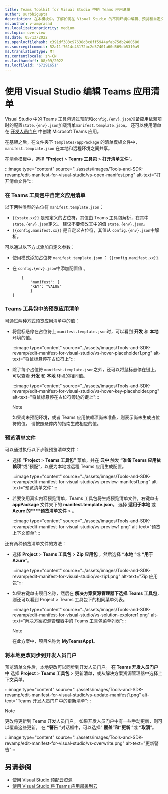 ```yaml
---
title: Teams Toolkit for Visual Studio 中的 Teams 应用清单
author: surbhigupta
description: 在本模块中，了解如何在 Visual Studio 的不同环境中编辑、预览和自定义 Teams 应用清单。
ms.author: v-amprasad
ms.localizationpriority: medium
ms.topic: overview
ms.date: 05/13/2022
ms.openlocfilehash: c391df383c97638d3c8ff5944afab75db2400580
ms.sourcegitcommit: 52a11f7614c43172bc2d57401a60d569db5310a9
ms.translationtype: MT
ms.contentlocale: zh-CN
ms.lasthandoff: 08/09/2022
ms.locfileid: "67291651"
---
```

# <a name="edit-teams-app-manifest-using-visual-studio"></a>使用 Visual Studio 编辑 Teams 应用清单

Visual Studio 中的 Teams 工具包通过预配和`config.{env}.json`准备应用依赖项时的配置`state.{env}.json`加载清单`manifest.template.json`。 还可以使用清单在 [开发人员门户](https://dev.teams.microsoft.com/apps) 中创建 Microsoft Teams 应用。

在基架之后，在文件夹下 `templates/appPackage` 的清单模板文件中， `manifest.template.json` 在本地和远程环境之间共享。

在清单模板中，选择 **“Project** > **Teams 工具包** > **打开清单文件**”。

:::image type="content" source="../assets/images/Tools-and-SDK-revamp/edit-manifest-for-visual-studio/vs-open-manifest.png" alt-text="打开清单文件":::

### <a name="customize-app-manifest-in-teams-toolkit"></a>在 Teams 工具包中自定义应用清单

以下两种类型的占位符 `manifest.template.json`：

- `{{state.xx}}` 是预定义的占位符，其值由 Teams 工具包解析，在其中 `state.{env}.json`定义。 建议不要修改其中的值 `state.{env}.json`。
- `{{config.manifest.xx}}` 是自定义占位符，其值从 `config.{env}.json`中解析。

可以通过以下方式添加自定义参数：

- 使用模式添加占位符 `manifest.template.json` ： `{{config.manifest.xx}}`.
- 在 `config.{env}.json`中添加配置值 。

    ```
        {
            "manifest": {
            "KEY": "VALUE"
            }
    }
    ```

### <a name="preview-app-manifest-in-teams-toolkit"></a>Teams 工具包中的预览应用清单

可通过两种方式预览应用清单中的值：

- 将鼠标悬停在占位符上 `manifest.template.json`时，可以看到 **开发** 和 **本地** 环境的值。

   :::image type="content" source="../assets/images/Tools-and-SDK-revamp/edit-manifest-for-visual-studio/vs-hover-placeholder1.png" alt-text="将鼠标悬停在占位符上":::

- 除了每个占位符 `manifest.template.json`之外，还可以将鼠标悬停在键上，可以查看 **开发** 和 **本地** 环境的相同值。

   :::image type="content" source="../assets/images/Tools-and-SDK-revamp/edit-manifest-for-visual-studio/vs-hover-key-placeholder.png" alt-text="将鼠标悬停在占位符旁边的键上":::

   > [!NOTE]
   > 如果尚未预配环境，或者 Teams 应用依赖项尚未准备，则表示尚未生成占位符的值。 请按照悬停内的指南生成相应的值。

### <a name="preview-manifest-file"></a>预览清单文件

可以通过执行以下步骤预览清单文件：

- 选择 **“Project** > **Teams 工具包”** 菜单，并在 **云中** 触发 **“准备 Teams 应用依赖项**”或“预配”，以便为本地或远程 Teams 应用生成配置。

   :::image type="content" source="../assets/images/Tools-and-SDK-revamp/edit-manifest-for-visual-studio/vs-preview-manifest1.png" alt-text="预览清单文件":::

- 若要使用真实内容预览清单，Teams 工具包将生成预览清单文件，右键单击 **appPackage** 文件夹下的 **manifest.template.json**。 选择 **适用于本地** 或 **Azure 的****预览清单文件** > 。

   :::image type="content" source="../assets/images/Tools-and-SDK-revamp/edit-manifest-for-visual-studio/vs-preview1.png" alt-text="预览上下文菜单":::

还有两种预览清单文件的方法：

- 选择 **Project** > **Teams 工具包** > **Zip 应用包** ，然后选择 **“本地** ”或 **“用于 Azure**”。

    :::image type="content" source="../assets/images/Tools-and-SDK-revamp/edit-manifest-for-visual-studio/vs-zip1.png" alt-text="Zip 应用包":::

- 如果右键单击项目名称，然后在 **解决方案资源管理器下选择** **Teams 工具包**，则还可以看到 Project > Teams 工具包下的相同菜单列表。

    :::image type="content" source="../assets/images/Tools-and-SDK-revamp/edit-manifest-for-visual-studio/vs-solution-explorer1.png" alt-text="解决方案资源管理器中的 Teams 工具包菜单列表":::

    > [!NOTE]
    >在此方案中，项目名称为 **MyTeamsApp1**。

### <a name="sync-local-changes-to-developer-portal"></a>将本地更改同步到开发人员门户

预览清单文件后，本地更改可以同步到开发人员门户。 **在 Teams 开发人员门户中** 选择 **Project** > **Teams 工具包** > 更新清单，或从解决方案资源管理器中选择上下文菜单。

:::image type="content" source="../assets/images/Tools-and-SDK-revamp/edit-manifest-for-visual-studio/vs-update-manifest1.png" alt-text="Teams 开发人员门户中的更新清单":::

> [!NOTE]
> 更改将更新到 Teams 开发人员门户。 如果开发人员门户中有一些手动更新，则可以覆盖这些更新。 在 **“警告** ”对话框中，可以选择“ **覆盖”和“更新** ”或 **“取消**”。

:::image type="content" source="../assets/images/Tools-and-SDK-revamp/edit-manifest-for-visual-studio/vs-overwrite.png" alt-text="更新警告":::

## <a name="see-also"></a>另请参阅

- [使用 Visual Studio 预配云资源](provision-cloud-resources.md)
- [使用 Visual Studio 将 Teams 应用部署到云](deploy-teams-app.md)
